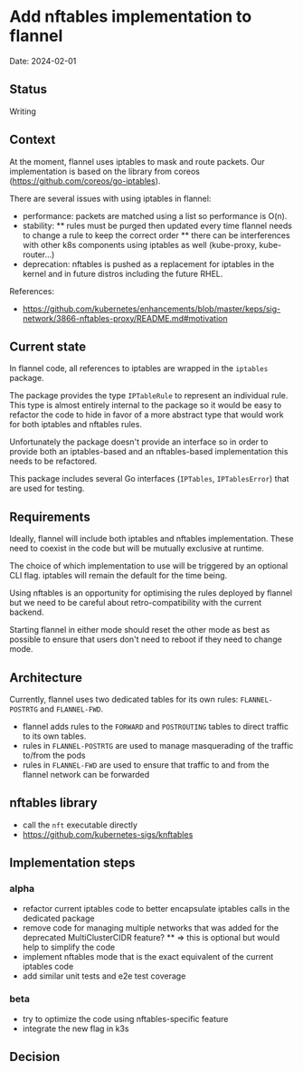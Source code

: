 # Add nftables implementation to flannel

Date: 2024-02-01

## Status

Writing

## Context
At the moment, flannel uses iptables to mask and route packets.
Our implementation is  based on the library from coreos (https://github.com/coreos/go-iptables).

There are several issues with using iptables in flannel:
* performance: packets are matched using a list so performance is O(n).
* stability: 
** rules must be purged then updated every time flannel needs to change a rule to keep the correct order
** there can be interferences with other k8s components using iptables as well (kube-proxy, kube-router...)
* deprecation: nftables is pushed as a replacement for iptables in the kernel and in future distros including the future RHEL.

References:
- https://github.com/kubernetes/enhancements/blob/master/keps/sig-network/3866-nftables-proxy/README.md#motivation

## Current state
In flannel code, all references to iptables are wrapped in the `iptables` package.

The package provides the type `IPTableRule` to represent an individual rule. This type is almost entirely internal to the package so it would be easy to refactor the code to hide in favor of a more abstract type that would work for both iptables and nftables rules.

Unfortunately the package doesn't provide an interface so in order to provide both an iptables-based and an nftables-based implementation this needs to be refactored.

This package includes several Go interfaces (`IPTables`, `IPTablesError`) that are used for testing.

## Requirements
Ideally, flannel will include both iptables and nftables implementation. These need to coexist in the code but will be mutually exclusive at runtime.

The choice of which implementation to use will be triggered by an optional CLI flag.
iptables will remain the default for the time being.

Using nftables is an opportunity for optimising the rules deployed by flannel but we need to be careful about retro-compatibility with the current backend.

Starting flannel in either mode should reset the other mode as best as possible to ensure that users don't need to reboot if they need to change mode.

## Architecture
Currently, flannel uses two dedicated tables for its own rules: `FLANNEL-POSTRTG` and `FLANNEL-FWD`.
* flannel adds rules to the `FORWARD` and `POSTROUTING` tables to direct traffic to its own tables.
* rules in `FLANNEL-POSTRTG` are used to manage masquerading of the traffic to/from the pods
* rules in `FLANNEL-FWD` are used to ensure that traffic to and from the flannel network can be forwarded

## nftables library
* call the `nft` executable directly
* https://github.com/kubernetes-sigs/knftables

## Implementation steps
### alpha
* refactor current iptables code to better encapsulate iptables calls in the dedicated package
* remove code for managing multiple networks that was added for the deprecated MultiClusterCIDR feature?
** => this is optional but would help to simplify the code
* implement nftables mode that is the exact equivalent of the current iptables code
* add similar unit tests and e2e test coverage
### beta
* try to optimize the code using nftables-specific feature
* integrate the new flag in k3s


## Decision

